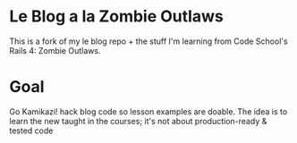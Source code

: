 # Le Blog a la Zombie Outlaws

This is a fork of my le blog repo + the stuff I'm learning from Code School's Rails 4: Zombie Outlaws.


# Goal

Go Kamikazi! hack blog code so lesson examples are doable. The idea is to learn the new taught in the courses; it's not about production-ready & tested code
